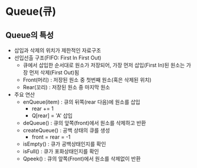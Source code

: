# Queue(큐)
## Queue의 특성
- 삽입과 삭제의 위치가 제한적인 자료구조
- 선입선출 구조(FIFO: First In First Out)
    - 큐에서 삽입한 순서대로 원소가 저장되어, 가장 먼저 삽입(First In)된 원소는 가장 먼저 삭제(First Out)됨
    - Front(머리) : 저장된 원소 중 첫번째 원소(혹은 삭제된 위치)
    - Rear(꼬리) : 저장된 원소 중 마지막 원소
- 주요 연산
    - enQueue(item) : 큐의 뒤쪽(rear 다음)에 원소를 삽입
        - rear += 1
        - Q[rear] = 'A' 삽입
    - deQueue() : 큐의 앞쪽(front)에서 원소를 삭제하고 반환
    - createQueue() : 공백 상태의 큐를 생성
        - front = rear = -1
    - isEmpty() : 큐가 공백상태인지를 확인
    - isFull() : 큐가 포화상태인지를 확인
    - Qpeek() : 큐의 앞쪽(Front)에서 원소를 삭제없이 반환